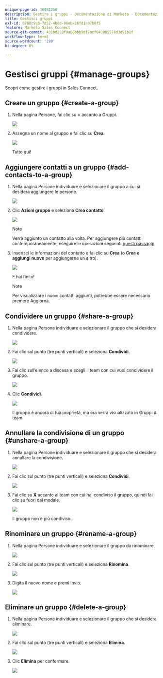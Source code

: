 ```yaml
---
unique-page-id: 30081250
description: Gestire i gruppi - Documentazione di Marketo - Documentazione del prodotto
title: Gestisci gruppi
exl-id: 8788c9ab-7d52-4b8d-96eb-26fd1a07b0f5
feature: Marketo Sales Connect
source-git-commit: 431bd258f9a68bbb9df7acf043085578d3d91b1f
workflow-type: tm+mt
source-wordcount: '280'
ht-degree: 0%

---
```


# Gestisci gruppi {#manage-groups}

Scopri come gestire i gruppi in Sales Connect.

## Creare un gruppo {#create-a-group}

1. Nella pagina Persone, fai clic su **+** accanto a Gruppi.

   ![](assets/one-4.png)

1. Assegna un nome al gruppo e fai clic su **Crea**.

   ![](assets/two-3.png)

   Tutto qui!

## Aggiungere contatti a un gruppo {#add-contacts-to-a-group}

1. Nella pagina Persone individuare e selezionare il gruppo a cui si desidera aggiungere le persone.

   ![](assets/three-3.png)

1. Clic **Azioni gruppo** e seleziona **Crea contatto**.

   ![](assets/four-3.png)

   >[!NOTE]
   >
   >Verrà aggiunto un contatto alla volta. Per aggiungere più contatti contemporaneamente, eseguire le operazioni seguenti [questi passaggi](/help/marketo/product-docs/marketo-sales-connect/people/managing-contacts/import-contacts-via-csv.md).

1. Inserisci le informazioni del contatto e fai clic su **Crea** (o **Crea e aggiungi nuovo** per aggiungerne un altro).

   ![](assets/five-3.png)

   E hai finito!

   >[!NOTE]
   >
   >Per visualizzare i nuovi contatti aggiunti, potrebbe essere necessario premere Aggiorna.

## Condividere un gruppo {#share-a-group}

1. Nella pagina Persone individuare e selezionare il gruppo che si desidera condividere.

   ![](assets/six.png)

1. Fai clic sul punto (tre punti verticali) e seleziona **Condividi**.

   ![](assets/seven.png)

1. Fai clic sull’elenco a discesa e scegli il team con cui vuoi condividere il gruppo.

   ![](assets/eight.png)

1. Clic **Condividi**.

   ![](assets/nine.png)

   Il gruppo è ancora di tua proprietà, ma ora verrà visualizzato in Gruppi di team.

## Annullare la condivisione di un gruppo {#unshare-a-group}

1. Nella pagina Persone individuare e selezionare il gruppo che si desidera annullare la condivisione.

   ![](assets/ten.png)

1. Fai clic sul punto (tre punti verticali) e seleziona **Condividi**.

   ![](assets/eleven.png)

1. Fai clic su **X** accanto al team con cui hai condiviso il gruppo, quindi fai clic su fuori dal modale.

   ![](assets/twelve.png)

   Il gruppo non è più condiviso.

## Rinominare un gruppo {#rename-a-group}

1. Nella pagina Persone individuare e selezionare il gruppo da rinominare.

   ![](assets/six.png)

1. Fai clic sul punto (tre punti verticali) e seleziona **Rinomina**.

   ![](assets/thirteen.png)

1. Digita il nuovo nome e premi Invio.

   ![](assets/fourteen.png)

## Eliminare un gruppo {#delete-a-group}

1. Nella pagina Persone individuare e selezionare il gruppo che si desidera eliminare.

   ![](assets/fifteen.png)

1. Fai clic sul punto (tre punti verticali) e seleziona **Elimina**.

   ![](assets/sixteen.png)

1. Clic **Elimina** per confermare.

   ![](assets/seventeen.png)
